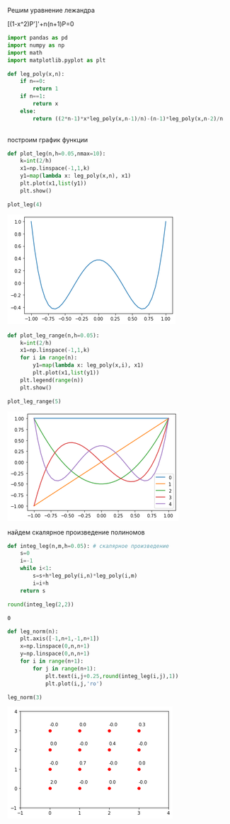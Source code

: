 Решим уравнение лежандра

[(1-x^2)P']'+n(n+1)P=0


```python
import pandas as pd
import numpy as np
import math
import matplotlib.pyplot as plt
```


```python
def leg_poly(x,n):
    if n==0:
        return 1
    if n==1:
        return x
    else:
        return ((2*n-1)*x*leg_poly(x,n-1)/n)-(n-1)*leg_poly(x,n-2)/n
    
```

построим график функции


```python
def plot_leg(n,h=0.05,nmax=10):
    k=int(2/h)
    x1=np.linspace(-1,1,k)
    y1=map(lambda x: leg_poly(x,n), x1)
    plt.plot(x1,list(y1))
    plt.show()
```


```python
plot_leg(4)
```


    
![png](output_5_0.png)
    



```python
def plot_leg_range(n,h=0.05):
    k=int(2/h)
    x1=np.linspace(-1,1,k)
    for i in range(n):
        y1=map(lambda x: leg_poly(x,i), x1)
        plt.plot(x1,list(y1))
    plt.legend(range(n))
    plt.show()
```


```python
plot_leg_range(5)
```


    
![png](output_7_0.png)
    


найдем скалярное произведение полиномов


```python
def integ_leg(n,m,h=0.05): # скалярное произведение
    s=0
    i=-1
    while i<1:
        s=s+h*leg_poly(i,n)*leg_poly(i,m)
        i=i+h
    return s
```


```python
round(integ_leg(2,2))
```




    0




```python
def leg_norm(n):
    plt.axis([-1,n+1,-1,n+1])
    x=np.linspace(0,n,n+1)
    y=np.linspace(0,n,n+1)
    for i in range(n+1):
        for j in range(n+1):
            plt.text(i,j+0.25,round(integ_leg(i,j),1))
            plt.plot(i,j,'ro')
```


```python
leg_norm(3)
```


    
![png](output_12_0.png)
    

